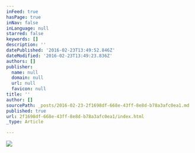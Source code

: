 ```yaml
---
inFeed: true
hasPage: true
inNav: false
inLanguage: null
starred: false
keywords: []
description: ''
datePublished: '2016-02-23T13:49:52.846Z'
dateModified: '2016-02-23T13:49:23.836Z'
authors: []
publisher:
  name: null
  domain: null
  url: null
  favicon: null
title: ''
author: []
sourcePath: _posts/2016-02-23-2f1698df-668e-43ff-8e8d-b78a3afc0ea1.md
published: true
url: 2f1698df-668e-43ff-8e8d-b78a3afc0ea1/index.html
_type: Article

---
```

![](https://the-grid-user-content.s3-us-west-2.amazonaws.com/f45d1e5d-9e5c-4cf3-ba87-08a9c280118d.jpg)